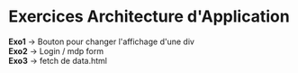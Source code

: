 # Exercices Architecture d'Application
__Exo1__ -> Bouton pour changer l'affichage d'une div  
__Exo2__ -> Login / mdp form  
__Exo3__ -> fetch de data.html  
